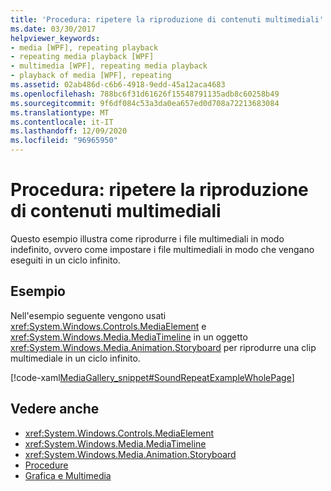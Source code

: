 ```yaml
---
title: 'Procedura: ripetere la riproduzione di contenuti multimediali'
ms.date: 03/30/2017
helpviewer_keywords:
- media [WPF], repeating playback
- repeating media playback [WPF]
- multimedia [WPF], repeating media playback
- playback of media [WPF], repeating
ms.assetid: 02ab486d-c6b6-4918-9edd-45a12aca4683
ms.openlocfilehash: 788bc6f31d61626f15548791135adb8c60258b49
ms.sourcegitcommit: 9f6df084c53a3da0ea657ed0d708a72213683084
ms.translationtype: MT
ms.contentlocale: it-IT
ms.lasthandoff: 12/09/2020
ms.locfileid: "96965950"
---
```

# <a name="how-to-repeat-media-playback"></a>Procedura: ripetere la riproduzione di contenuti multimediali
Questo esempio illustra come riprodurre i file multimediali in modo indefinito, ovvero come impostare i file multimediali in modo che vengano eseguiti in un ciclo infinito.  
  
## <a name="example"></a>Esempio  
 Nell'esempio seguente vengono usati <xref:System.Windows.Controls.MediaElement> e <xref:System.Windows.Media.MediaTimeline> in un oggetto <xref:System.Windows.Media.Animation.Storyboard> per riprodurre una clip multimediale in un ciclo infinito.  
  
 [!code-xaml[MediaGallery_snippet#SoundRepeatExampleWholePage](~/samples/snippets/csharp/VS_Snippets_Wpf/MediaGallery_snippet/CSharp/SoundRepeatExample.xaml#soundrepeatexamplewholepage)]  
  
## <a name="see-also"></a>Vedere anche

- <xref:System.Windows.Controls.MediaElement>
- <xref:System.Windows.Media.MediaTimeline>
- <xref:System.Windows.Media.Animation.Storyboard>
- [Procedure](audio-and-video-how-to-topics.md)
- [Grafica e Multimedia](index.md)
